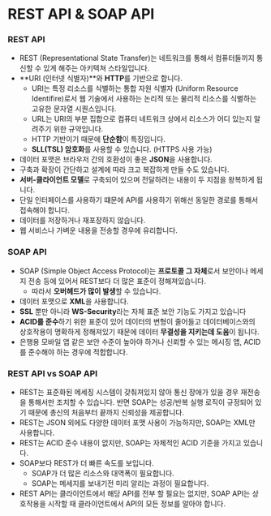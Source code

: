 # REST API & SOAP API

### REST API

* REST (Representational State Transfer)는 네트워크를 통해서 컴퓨터들끼지 통신할 수 있게 해주는 아키텍쳐 스타일입니다.
* **URI (인터넷 식별자)**와 **HTTP**를 기반으로 합니다.
  * URI는 특정 리소스를 식별하는 통합 자원 식별자 (Uniform Resource Identifire)로서 웹 기술에서 사용하는 논리적 또는 물리적 리소스를 식별하는 고유한 문자열 시퀀스입니다.
  * URL는 URI의 부분 집합으로 컴퓨터 네트워크 상에서 리소스가 어디 있는지 알려주기 위한 규약입니다.
  * HTTP 기반이기 때문에 **단순함**이 특징입니다.
  * **SLL(TSL) 암호화**를 사용할 수 있습니다. (HTTPS 사용 가능)
* 데이터 포맷은 브라우저 간의 호환성이 좋은 **JSON**을 사용합니다.
* 구축과 확장이 간단하고 설계에 따라 크고 복잡하게 만들 수도 있습니다.
* **서버-클라이언트 모델**로 구축되어 있으며 전달하려는 내용이 두 지점을 왕복하게 됩니다.
* 단일 인터페이스를 사용하기 떄문에 API를 사용하기 위해선 동일한 경로를 통해서 접속해야 합니다.
* 데이터를 저장하거나 재포장하지 않습니다.
* 웹 서비스나 가벼운 내용을 전송할 경우에 유리합니다.



### SOAP API

* SOAP (Simple Object Access Protocol)는 **프로토콜 그 자체**로서 보안이나 메세지 전송 등에 있어서 REST보다 더 많은 표준이 정해져있습니다.
  * 따라서 **오버헤드가 많이 발생**할 수 있습니다.
* 데이터 포맷으로 **XML**을 사용합니다.
* **SSL** 뿐만 아니라 **WS-Security**라는 자체 표준 보안 기능도 가지고 있습니다
* **ACID를 준수**하기 위한 표준이 있어 데이터의 변형이 줄어들고 데이터베이스와의 상호작용이 명확하게 정해져있기 때문에 데이터 **무결성을 지키는데 도움**이 됩니다.
* 은행용 모바일 앱 같은 보안 수준이 높아야 하거나 신뢰할 수 있는 메시징 앱, ACID를 준수해야 하는 경우에 적합합니다.



### REST API vs SOAP API

* REST는 표준화된 메세징 시스템이 갖춰져있지 않아 통신 장애가 있을 경우 재전송을 통해서만 조치할 수 있습니다. 반면 SOAP는 성공/반복 실행 로직이 규정되어 있기 때문에 총신의 처음부터 끝까지 신뢰성을 제공합니다.
* REST는 JSON 외에도 다양한 데이터 포맷 사용이 가능하지만, SOAP는 XML만 사용합니다.
* REST는 ACID 준수 내용이 없지만, SOAP는 자체적인 ACID 기준을 가지고 있습니다.
* SOAP보다 REST가 더 빠른 속도를 보입니다.
  * SOAP가 더 많은 리소스와 대역폭이 필요합니다.
  * SOAP는 메세지를 보내기전 미리 알리는 과정이 필요합니다.
* REST API는 클라이언트에서 해당 API를 전부 할 필요는 없지만, SOAP API는 상호작용을 시작할 때 클라이언트에서 API의 모든 정보를 알아야 합니다.


